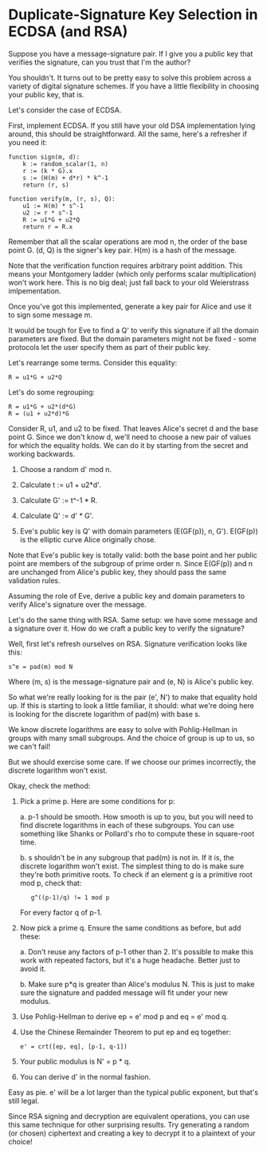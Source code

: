 # Duplicate-Signature Key Selection in ECDSA (and RSA)

Suppose you have a message-signature pair. If I give you a public key
that verifies the signature, can you trust that I'm the author?

You shouldn't. It turns out to be pretty easy to solve this problem
across a variety of digital signature schemes. If you have a little
flexibility in choosing your public key, that is.

Let's consider the case of ECDSA.

First, implement ECDSA. If you still have your old DSA implementation
lying around, this should be straightforward. All the same, here's a
refresher if you need it:

    function sign(m, d):
        k := random_scalar(1, n)
        r := (k * G).x
        s := (H(m) + d*r) * k^-1
        return (r, s)

    function verify(m, (r, s), Q):
        u1 := H(m) * s^-1
        u2 := r * s^-1
        R := u1*G + u2*Q
        return r = R.x

Remember that all the scalar operations are mod n, the order of the
base point G. (d, Q) is the signer's key pair. H(m) is a hash of the
message.

Note that the verification function requires arbitrary point
addition. This means your Montgomery ladder (which only performs
scalar multiplication) won't work here. This is no big deal; just fall
back to your old Weierstrass imlpementation.

Once you've got this implemented, generate a key pair for Alice and
use it to sign some message m.

It would be tough for Eve to find a Q' to verify this signature if all
the domain parameters are fixed. But the domain parameters might not
be fixed - some protocols let the user specify them as part of their
public key.

Let's rearrange some terms. Consider this equality:

    R = u1*G + u2*Q

Let's do some regrouping:

    R = u1*G + u2*(d*G)
    R = (u1 + u2*d)*G

Consider R, u1, and u2 to be fixed. That leaves Alice's secret d and
the base point G. Since we don't know d, we'll need to choose a new
pair of values for which the equality holds. We can do it by starting
from the secret and working backwards.

1. Choose a random d' mod n.

2. Calculate t := u1 + u2*d'.

3. Calculate G' := t^-1 * R.

4. Calculate Q' := d' * G'.

5. Eve's public key is Q' with domain parameters (E(GF(p)), n, G').
   E(GF(p)) is the elliptic curve Alice originally chose.

Note that Eve's public key is totally valid: both the base point and
her public point are members of the subgroup of prime order n. Since
E(GF(p)) and n are unchanged from Alice's public key, they should pass
the same validation rules.

Assuming the role of Eve, derive a public key and domain parameters to
verify Alice's signature over the message.

Let's do the same thing with RSA. Same setup: we have some message and
a signature over it. How do we craft a public key to verify the
signature?

Well, first let's refresh ourselves on RSA. Signature verification
looks like this:

    s^e = pad(m) mod N

Where (m, s) is the message-signature pair and (e, N) is Alice's
public key.

So what we're really looking for is the pair (e', N') to make that
equality hold up. If this is starting to look a little familiar, it
should: what we're doing here is looking for the discrete logarithm of
pad(m) with base s.

We know discrete logarithms are easy to solve with Pohlig-Hellman in
groups with many small subgroups. And the choice of group is up to us,
so we can't fail!

But we should exercise some care. If we choose our primes incorrectly,
the discrete logarithm won't exist.

Okay, check the method:

1. Pick a prime p. Here are some conditions for p:

   a. p-1 should be smooth. How smooth is up to you, but you will need
      to find discrete logarithms in each of these subgroups. You can
      use something like Shanks or Pollard's rho to compute these in
      square-root time.

   b. s shouldn't be in any subgroup that pad(m) is not in. If it is,
      the discrete logarithm won't exist. The simplest thing to do is
      make sure they're both primitive roots. To check if an element g
      is a primitive root mod p, check that:

          g^((p-1)/q) != 1 mod p

      For every factor q of p-1.

2. Now pick a prime q. Ensure the same conditions as before, but add these:

   a. Don't reuse any factors of p-1 other than 2. It's possible to
      make this work with repeated factors, but it's a huge
      headache. Better just to avoid it.

   b. Make sure p*q is greater than Alice's modulus N. This is just to
      make sure the signature and padded message will fit under your
      new modulus.

3. Use Pohlig-Hellman to derive ep = e' mod p and eq = e' mod q.

4. Use the Chinese Remainder Theorem to put ep and eq together:

       e' = crt([ep, eq], [p-1, q-1])

5. Your public modulus is N' = p * q.

6. You can derive d' in the normal fashion.

Easy as pie. e' will be a lot larger than the typical public exponent,
but that's still legal.

Since RSA signing and decryption are equivalent operations, you can
use this same technique for other surprising results. Try generating a
random (or chosen) ciphertext and creating a key to decrypt it to a
plaintext of your choice!
